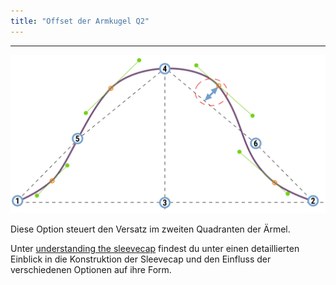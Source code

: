 ```yaml
---
title: "Offset der Armkugel Q2"
---
```


***

![Der Versatz im zweiten Quartal der Ärmel](./sleevecapq2offset.svg)

Diese Option steuert den Versatz im zweiten Quadranten der Ärmel.

<Tip>

Unter [understanding the sleevecap](/docs/designs/brian/options#understanding-the-sleevecap) findest du unter
einen detaillierten Einblick in die Konstruktion der Sleevecap und den Einfluss der verschiedenen Optionen auf ihre Form.

</Tip>




